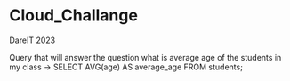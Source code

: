 # Cloud_Challange
DareIT 2023


Query that will answer the question what is average age of the 
students in my class -> 
SELECT AVG(age) AS average_age
FROM students; 

